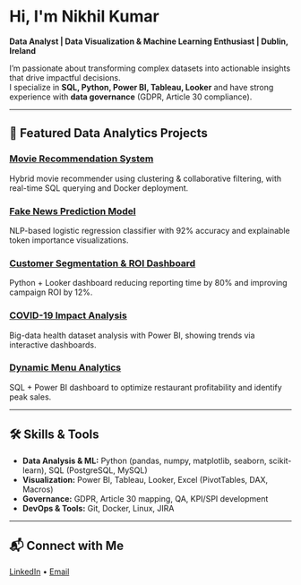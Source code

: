 #  Hi, I'm Nikhil Kumar  
**Data Analyst | Data Visualization & Machine Learning Enthusiast | Dublin, Ireland**

I’m passionate about transforming complex datasets into actionable insights that drive impactful decisions.  
I specialize in **SQL, Python, Power BI, Tableau, Looker** and have strong experience with **data governance** (GDPR, Article 30 compliance).

---

## 🚀 Featured Data Analytics Projects

### [Movie Recommendation System](https://github.com/Nikk241/movie-recommender)  
Hybrid movie recommender using clustering & collaborative filtering, with real-time SQL querying and Docker deployment.

### [Fake News Prediction Model](https://github.com/Nikk241/fake-news-prediction)  
NLP-based logistic regression classifier with 92% accuracy and explainable token importance visualizations.

### [Customer Segmentation & ROI Dashboard](https://github.com/Nikk241/customer-segmentation)  
Python + Looker dashboard reducing reporting time by 80% and improving campaign ROI by 12%.

### [COVID-19 Impact Analysis](https://github.com/Nikk241/covid19-analysis)  
Big-data health dataset analysis with Power BI, showing trends via interactive dashboards.

### [Dynamic Menu Analytics](https://github.com/Nikk241/menu-analytics)  
SQL + Power BI dashboard to optimize restaurant profitability and identify peak sales.

---

## 🛠 Skills & Tools
- **Data Analysis & ML:** Python (pandas, numpy, matplotlib, seaborn, scikit-learn), SQL (PostgreSQL, MySQL)  
- **Visualization:** Power BI, Tableau, Looker, Excel (PivotTables, DAX, Macros)  
- **Governance:** GDPR, Article 30 mapping, QA, KPI/SPI development  
- **DevOps & Tools:** Git, Docker, Linux, JIRA  

---

## 📬 Connect with Me
[LinkedIn](https://www.linkedin.com/in/nikhilkumar2216) • [Email](mailto:nikhilk2412000@gmail.com)


